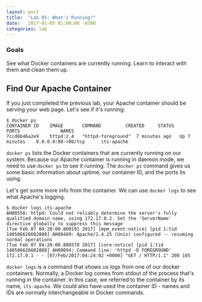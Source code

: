 ```yaml
---
layout: post
title:  "Lab 05: What's Running?"
date:   2017-01-05 01:00:00 -0700
categories: lab
---
```


### Goals
See what Docker containers are currently running. Learn to interact with them
and clean them up.

## Find Our Apache Container

If you just completed the previous lab, your Apache container should be serving
your web page. Let's see if it's running:

```
$ docker ps
CONTAINER ID    IMAGE       COMMAND     	CREATED		STATUS      	PORTS       		NAMES
7ccd6b46a2e9	httpd:2.4   "httpd-foreground"  7 minutes ago	Up 7 minutes    0.0.0.0:80->80/tcp   	its-apache
```

`docker ps` lists the Docker containers that are currently running on our
system. Because our Apache container is running in daemon mode, we need to use
`docker ps` to see it running. The `docker ps` command gives us some basic
information about uptime, our container ID, and the ports its using.

Let's get some more info from the container. We can use `docker logs` to see
what Apache's logging.

```
$ docker logs its-apache
AH00558: httpd: Could not reliably determine the server's fully qualified domain name, using 172.17.0.2. Set the 'ServerName' directive globally to suppress this message
[Tue Feb 07 04:20:00.800191 2017] [mpm_event:notice] [pid 1:tid 140506626602880] AH00489: Apache/2.4.25 (Unix) configured -- resuming normal operations
[Tue Feb 07 04:20:00.800370 2017] [core:notice] [pid 1:tid 140506626602880] AH00094: Command line: 'httpd -D FOREGROUND'
172.17.0.1 - - [07/Feb/2017:04:24:02 +0000] "GET / HTTP/1.1" 200 105
```

`docker logs` is a command that shows us logs from one of our docker containers.
Normally, a Docker log comes from stdout of the process that's running in the
container. In this case, we referred to the container by its name, `its-apache`.
We could also have used the container ID - names and IDs are normally
interchangeable in Docker commands.

